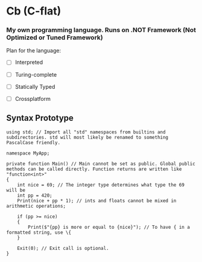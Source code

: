 # Cb __(C-flat)__
### My own programming language. Runs on .NOT Framework (Not Optimized or Tuned Framework) 

Plan for the language:
- [ ] Interpreted
- [ ] Turing-complete
- [ ] Statically Typed
- [ ] Crossplatform


## Syntax Prototype
```
using std; // Import all "std" namespaces from builtins and subdirectories. std will most likely be renamed to something PascalCase friendly.

namespace MyApp;

private function Main() // Main cannot be set as public. Global public methods can be called directly. Function returns are written like "function<int>"
{
	int nice = 69; // The integer type determines what type the 69 will be
	int pp = 420;
	Print(nice + pp * 1); // ints and floats cannot be mixed in arithmetic operations;

	if (pp >= nice)
	{
		Print($"{pp} is more or equal to {nice}"); // To have { in a formatted string, use \{
	}

	Exit(0); // Exit call is optional.
}
```
